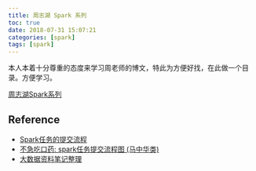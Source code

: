 ```yaml
---
title: 周志湖 Spark 系列
toc: true
date: 2018-07-31 15:07:21
categories: [spark]
tags: [spark]
---
```


本人本着十分尊重的态度来学习周老师的博文，特此为方便好找，在此做一个目录。方便学习。

[周志湖Spark系列](https://blog.csdn.net/zhongqi2513/article/details/52904504)

<!-- more -->


## Reference

- [Spark任务的提交流程](https://blog.csdn.net/qq_39150361/article/details/107380115)
- [不急吃口药: spark任务提交流程图 (马中华类)](https://blog.csdn.net/huang66666666/article/details/102517737)
- [大数据资料笔记整理](https://blog.csdn.net/huang66666666/category_9399107.html)
